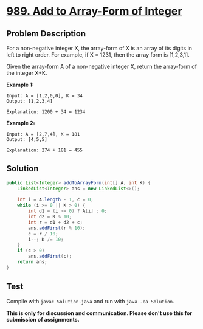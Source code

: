 # [989. Add to Array-Form of Integer][title]

## Problem Description

For a non-negative integer X, the array-form of X is an array of its digits in left to right order.  For example, if X = 1231, then the array form is [1,2,3,1].

Given the array-form A of a non-negative integer X, return the array-form of the integer X+K.

**Example 1:**

```
Input: A = [1,2,0,0], K = 34
Output: [1,2,3,4]

Explanation: 1200 + 34 = 1234
```

**Example 2:**

```
Input: A = [2,7,4], K = 181
Output: [4,5,5]

Explanation: 274 + 181 = 455
```

## Solution


```java
public List<Integer> addToArrayForm(int[] A, int K) {
    LinkedList<Integer> ans = new LinkedList<>();
    
    int i = A.length - 1, c = 0;
    while (i >= 0 || K > 0) {
        int d1 = (i >= 0) ? A[i] : 0;
        int d2 = K % 10;
        int r = d1 + d2 + c;
        ans.addFirst(r % 10);
        c = r / 10;
        i--; K /= 10;
    }
    if (c > 0)
        ans.addFirst(c);
    return ans;
}
```

## Test

Compile with `javac Solution.java` and run with `java -ea Solution`.

**This is only for discussion and communication. Please don't use this for submission of assignments.**

[title]: https://leetcode.com/problems/add-to-array-form-of-integer/